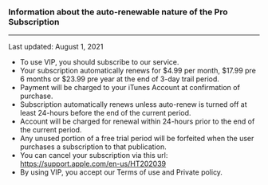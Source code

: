 ### Information about the auto-renewable nature of the Pro Subscription
___
Last updated: August 1, 2021

+ To use VIP, you should subscribe to our service.
+ Your subscription automatically renews for $4.99 per month, $17.99 pre 6 months or $23.99 pre year at the end of 3-day trail period.
+ Payment will be charged to your iTunes Account at confirmation of purchase.
+ Subscription automatically renews unless auto-renew is turned off at least 24-hours before the end of the current period.
+ Account will be charged for renewal within 24-hours prior to the end of the current period.
+ Any unused portion of a free trial period will be forfeited when the user purchases a subscription to that publication.
+ You can cancel your subscription via this url: https://support.apple.com/en-us/HT202039
+ By using VIP, you accept our Terms of use and Private policy.
